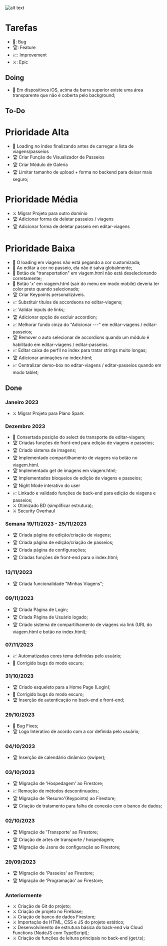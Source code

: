 ![alt text](https://i.imgur.com/jm7wA0u.png)

# Tarefas
- 🐞: Bug
- 🏆: Feature
- 📈: Improvement
- ⚔️: Epic

## Doing
- 🐞 Em dispositivos iOS, acima da barra superior existe uma área transparente que não é coberta pelo background;

## To-Do

# Prioridade Alta
- 🐞 Loading no index finalizando antes de carregar a lista de viagens/passeios 
- 🏆 Criar Função de Visualizador de Passeios
- 🏆 Criar Módulo de Galeria
- 🏆 Limitar tamanho de upload + forma no backend para deixar mais seguro;

# Prioridade Média
- ⚔️ Migrar Projeto para outro domínio
- 🏆 Adicionar forma de deletar passeios / viagens
- 🏆 Adicionar forma de deletar passeio em editar-viagens

# Prioridade Baixa
- 🐞 O loading em viagens não está pegando a cor customizada;
- 🐞 Ao editar a cor no passeio, ela não é salva globalmente;
- 🐞 Botão de "transportation" em viagem.html não está deselecionando corretamente;
- 🐞 Botão 'x' em viagem.html (sair do menu em modo mobile) deveria ter color preto quando selecionado;
- 🏆 Criar Keypoints personalizáveis.
- 📈 Substituir títulos de accordeons no editar-viagens;
- 📈 Validar inputs de links;
- 🏆 Adicionar opção de excluir accordion;
- 📈 Melhorar fundo cinza do "Adicionar ---" em editar-viagens / editar-passeios;
- 🏆 Remover o auto selecionar de accordions quando um módulo é habilitado em editar-viagens / editar-passeios.
- 📈 Editar caixa de perfil no index para tratar strings muito longas;
- 🏆 Adicionar animações no index.html;
- 📈 Centralizar demo-box no editar-viagens / editar-passeios quando em modo tablet;

## Done

### Janeiro 2023
- ⚔️ Migrar Projeto para Plano Spark

### Dezembro 2023
- 🐞 Consertada posição do select de transporte de editar-viagem;
- 🏆 Criadas funções de front-end para edição de viagens e passeios;
- 🏆 Criado sistema de imagens;
- 🏆 Implementado compartilhamento de viagens via botão no viagem.html.
- 🏆 Implementado get de imagens em viagem.html;
- 🏆 Implementados bloqueios de edição de viagens e passeios;
- 🏆 Night Mode interativo do user
- 📈 Linkado e validado funções de back-end para edição de viagens e passeios;
- ⚔️ Otimizado BD (simplificar estrutura);
- ⚔️ Security Overhaul

### Semana 19/11/2023 - 25/11/2023
- 🏆 Criada página de edição/criação de viagens;
- 🏆 Criada página de edição/criação de passeios;
- 🏆 Criada página de configurações;
- 🏆 Criadas funções de front-end para o index.html;

### 13/11/2023
- 🏆 Criada funcionalidade "Minhas Viagens";

### 09/11/2023
- 🏆 Criada Página de Login;
- 🏆 Criada Página de Usuário logado;
- 🏆 Criado sistema de compartilhamento de viagens via link (URL do viagem.html e botão no index.html);

### 07/11/2023
- 📈 Automatizadas cores tema definidas pelo usuário;
- 🐞 Corrigido bugs do modo escuro;

### 31/10/2023
- 🏆 Criado esqueleto para a Home Page (Login);
- 🐞 Corrigido bugs do modo escuro;
- 🏆 Inserção de autenticação no back-end e front-end;

### 29/10/2023
- 🐞 Bug Fixes;
- 🏆 Logo Interativo de acordo com a cor definida pelo usuário;

### 04/10/2023
- 🏆 Inserção de calendário dinâmico (swiper);

### 03/10/2023
- 🏆 Migração de 'Hospedagem' ao Firestore;
- 📈 Remoção de métodos descontinuados;
- 🏆 Migração de  'Resumo'(Keypoints) ao Firestore;
- 🏆 Criação de tratamento para falha de conexão com o banco de dados;

### 02/10/2023
- 🏆 Migração de 'Transporte' ao Firestore;
- 🏆 Criação de artes de transporte / hospedagem;
- 🏆 Migração de Jsons de configuração ao Firestore;

### 29/09/2023
- 🏆 Migração de 'Passeios' ao Firestore;
- 🏆 Migração de 'Programação' ao Firestore;

### Anteriormente
- ⚔️ Criação de Git do projeto;
- ⚔️ Criação de projeto no Firebase;
- ⚔️ Criação de banco de dados Firestore;
- ⚔️ Importação de HTML, CSS e JS do projeto estático;
- ⚔️ Desenvolvimento de estrutura básica do back-end via Cloud Functions (NodeJS com TypeScript);
- ⚔️ Criação de funções de leitura principais no back-end (get.ts);